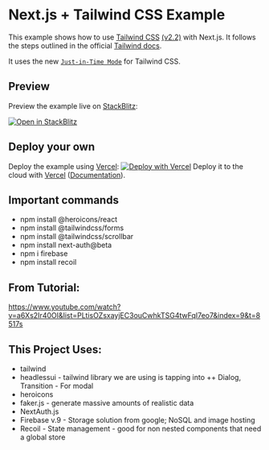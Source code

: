 # Next.js + Tailwind CSS Example

This example shows how to use [Tailwind CSS](https://tailwindcss.com/) [(v2.2)](https://blog.tailwindcss.com/tailwindcss-2-2) with Next.js. It follows the steps outlined in the official [Tailwind docs](https://tailwindcss.com/docs/guides/nextjs).

It uses the new [`Just-in-Time Mode`](https://tailwindcss.com/docs/just-in-time-mode) for Tailwind CSS.

## Preview

Preview the example live on [StackBlitz](http://stackblitz.com/):

[![Open in StackBlitz](https://developer.stackblitz.com/img/open_in_stackblitz.svg)](https://stackblitz.com/github/vercel/next.js/tree/canary/examples/with-tailwindcss)

## Deploy your own
Deploy the example using [Vercel](https://vercel.com?utm_source=github&utm_medium=readme&utm_campaign=next-example):
[![Deploy with Vercel](https://vercel.com/button)](https://vercel.com/new/git/external?repository-url=https://github.com/vercel/next.js/tree/canary/examples/with-tailwindcss&project-name=with-tailwindcss&repository-name=with-tailwindcss)
Deploy it to the cloud with [Vercel](https://vercel.com/new?utm_source=github&utm_medium=readme&utm_campaign=next-example) ([Documentation](https://nextjs.org/docs/deployment)).

## Important commands
+ npm install @heroicons/react
+ npm install @tailwindcss/forms
+ npm install @tailwindcss/scrollbar
+ npm install next-auth@beta
+ npm i firebase
+ npm install recoil

## From Tutorial:
https://www.youtube.com/watch?v=a6Xs2Ir40OI&list=PLtisOZsxayjEC3ouCwhkTSG4twFqI7eo7&index=9&t=8517s

## This Project Uses:
+ tailwind
+ headlessui - tailwind library we are using is tapping into
    ++ Dialog, Transition - For modal
+ heroicons
+ faker.js - generate massive amounts of realistic data
+ NextAuth.js
+ Firebase v.9 - Storage solution from google; NoSQL and image hosting
+ Recoil - State management - good for non nested components that need a global store